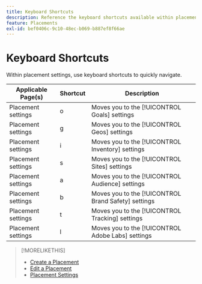```yaml
---
title: Keyboard Shortcuts
description: Reference the keyboard shortcuts available within placement settings.
feature: Placements
exl-id: bef0406c-9c10-48ec-b069-b887ef8f66ae
---
```

# Keyboard Shortcuts

Within placement settings, use keyboard shortcuts to quickly navigate<!-- and to create ads and placements -->.

| Applicable Page(s) | Shortcut | Description |
| ---------------| ----------- | ---------------------- |
| Placement settings | o | Moves you to the [!UICONTROL Goals] settings |
| Placement settings | g | Moves you to the [!UICONTROL Geos] settings |
| Placement settings | i | Moves you to the [!UICONTROL Inventory] settings |
| Placement settings | s | Moves you to the [!UICONTROL Sites] settings |
| Placement settings | a | Moves you to the [!UICONTROL Audience] settings |
| Placement settings | b | Moves you to the [!UICONTROL Brand Safety] settings |
| Placement settings | t | Moves you to the [!UICONTROL Tracking] settings |
| Placement settings | l | Moves you to the [!UICONTROL Adobe Labs] settings |

<!-- | Legacy placement settings | npv | Lets you create a new video placement | -->
<!-- | Legacy placement settings | npd | Lets you create a new display placement | -->
<!-- | Legacy placement settings | nav | Lets you create a new video ad | -->
<!-- | Legacy placement settings | nad | Lets you create a new display ad| -->

>[!MORELIKETHIS]
>
>* [Create a Placement](/help/dsp/campaign-management/placements/placement-create.md)
>* [Edit a Placement](/help/dsp/campaign-management/placements/placement-edit.md)
>* [Placement Settings](/help/dsp/campaign-management/placements/placement-settings.md)
